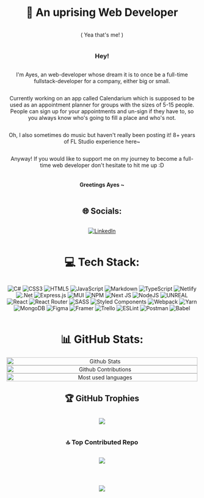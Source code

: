 <div style="text-align: center; display: flex; flex-direction: column; align-items: center">

# 💫 An uprising Web Developer

( Yea that's me! )

### Hey!

I'm Ayes, an web-developer whose dream it is to
once be a full-time fullstack-developer for a company, either big or small.

Currently working on an app called Calendarium which is supposed to be used as an appointment planner for groups with
the sizes of 5-15 people.
People can sign up for your appointments and un-sign if they have to, so you always know who's going to fill a place and
who's not.

Oh, I also sometimes do music but haven't really been posting it! 8+
years of FL Studio experience here~

Anyway! If you would like to support me on my journey to become a
full-time web developer don't hesitate to hit me up
:D

#### Greetings Ayes ~

## 🌐 Socials:

[![LinkedIn](https://img.shields.io/badge/LinkedIn-%230077B5.svg?logo=linkedin&logoColor=white)](https://linkedin.com/in/justin-schildt-49a419244)

# 💻 Tech Stack:

![C#](https://img.shields.io/badge/c%23-%23239120.svg?style=for-the-badge&logo=c-sharp&logoColor=white) ![CSS3](https://img.shields.io/badge/css3-%231572B6.svg?style=for-the-badge&logo=css3&logoColor=white) ![HTML5](https://img.shields.io/badge/html5-%23E34F26.svg?style=for-the-badge&logo=html5&logoColor=white) ![JavaScript](https://img.shields.io/badge/javascript-%23323330.svg?style=for-the-badge&logo=javascript&logoColor=%23F7DF1E) ![Markdown](https://img.shields.io/badge/markdown-%23000000.svg?style=for-the-badge&logo=markdown&logoColor=white) ![TypeScript](https://img.shields.io/badge/typescript-%23007ACC.svg?style=for-the-badge&logo=typescript&logoColor=white) ![Netlify](https://img.shields.io/badge/netlify-%23000000.svg?style=for-the-badge&logo=netlify&logoColor=#00C7B7) ![.Net](https://img.shields.io/badge/.NET-5C2D91?style=for-the-badge&logo=.net&logoColor=white) ![Express.js](https://img.shields.io/badge/express.js-%23404d59.svg?style=for-the-badge&logo=express&logoColor=%2361DAFB) ![MUI](https://img.shields.io/badge/MUI-%230081CB.svg?style=for-the-badge&logo=material-ui&logoColor=white) ![NPM](https://img.shields.io/badge/NPM-%23000000.svg?style=for-the-badge&logo=npm&logoColor=white) ![Next JS](https://img.shields.io/badge/Next-black?style=for-the-badge&logo=next.js&logoColor=white) ![NodeJS](https://img.shields.io/badge/node.js-6DA55F?style=for-the-badge&logo=node.js&logoColor=white) ![UNREAL](https://img.shields.io/badge/unreal-%2320232a.svg?style=for-the-badge&logo=unreal-engine&logoColor=white) ![React](https://img.shields.io/badge/react-%2320232a.svg?style=for-the-badge&logo=react&logoColor=%2361DAFB) ![React Router](https://img.shields.io/badge/React_Router-CA4245?style=for-the-badge&logo=react-router&logoColor=white) ![SASS](https://img.shields.io/badge/SASS-hotpink.svg?style=for-the-badge&logo=SASS&logoColor=white) ![Styled Components](https://img.shields.io/badge/styled--components-DB7093?style=for-the-badge&logo=styled-components&logoColor=white) ![Webpack](https://img.shields.io/badge/webpack-%238DD6F9.svg?style=for-the-badge&logo=webpack&logoColor=black) ![Yarn](https://img.shields.io/badge/yarn-%232C8EBB.svg?style=for-the-badge&logo=yarn&logoColor=white) ![MongoDB](https://img.shields.io/badge/MongoDB-%234ea94b.svg?style=for-the-badge&logo=mongodb&logoColor=white)    ![Figma](https://img.shields.io/badge/figma-%23F24E1E.svg?style=for-the-badge&logo=figma&logoColor=white) ![Framer](https://img.shields.io/badge/Framer-black?style=for-the-badge&logo=framer&logoColor=blue) ![Trello](https://img.shields.io/badge/Trello-%23026AA7.svg?style=for-the-badge&logo=Trello&logoColor=white) ![ESLint](https://img.shields.io/badge/ESLint-4B3263?style=for-the-badge&logo=eslint&logoColor=white) ![Postman](https://img.shields.io/badge/Postman-FF6C37?style=for-the-badge&logo=postman&logoColor=white) ![Babel](https://img.shields.io/badge/Babel-F9DC3e?style=for-the-badge&logo=babel&logoColor=black)

# 📊 GitHub Stats:


<img style="display: block; width: 100%; max-width: 500px" src="https://github-readme-stats.vercel.app/api?username=TheAyes&theme=dark&hide_border=true&include_all_commits=false&count_private=true" alt="Github Stats"/>
<img style="display: block; width: 100%; max-width: 500px" src="https://github-readme-streak-stats.herokuapp.com/?user=TheAyes&theme=dark&hide_border=true" alt="Github Contributions">
<img style="display: block; width: 100%; max-width: 500px" src="https://github-readme-stats.vercel.app/api/top-langs/?username=TheAyes&theme=dark&hide_border=true&include_all_commits=false&count_private=true&layout=compact" alt="Most used languages">


## 🏆 GitHub Trophies
![](https://github-profile-trophy.vercel.app/?username=TheAyes&theme=darkhub&row=1&column=5&no-frame=true&no-bg=true&margin-w=4)

### 🔝 Top Contributed Repo

![](https://github-contributor-stats.vercel.app/api?username=TheAyes&limit=5&theme=dark&combine_all_yearly_contributions=true)

---
[![](https://visitcount.itsvg.in/api?id=TheAyes&icon=0&color=11)](https://visitcount.itsvg.in)

<!-- Proudly created with GPRM ( https://gprm.itsvg.in ) -->

</div>